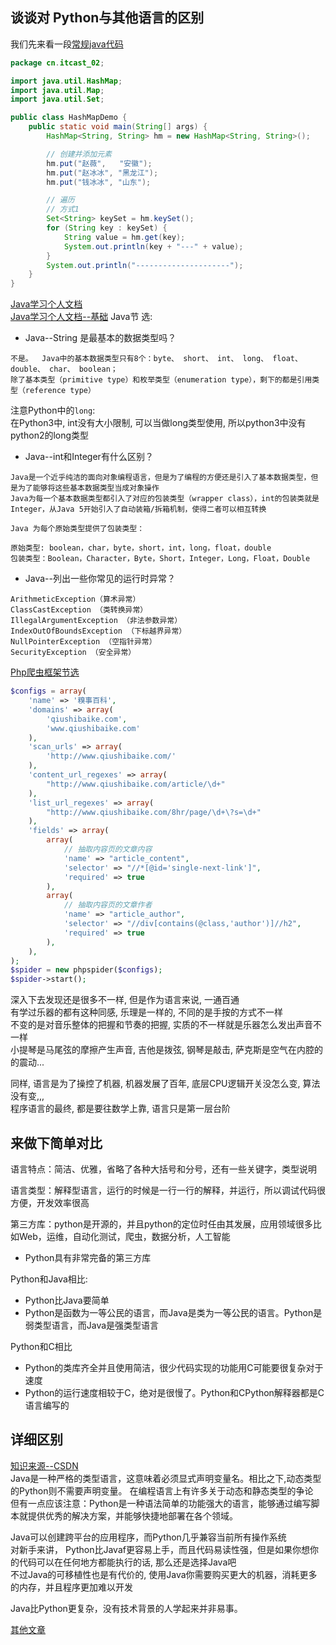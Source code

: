 
## 谈谈对 Python与其他语言的区别  
我们先来看一段[常规java代码](https://github.com/DuGuQiuBai/Java/blob/master/day18/code/day18_Map_HashMap_TreeMap/src/cn/itcast_02/HashMapDemo.java)  
```java
package cn.itcast_02;

import java.util.HashMap;
import java.util.Map;
import java.util.Set;

public class HashMapDemo {
	public static void main(String[] args) {
		HashMap<String, String> hm = new HashMap<String, String>();

		// 创建并添加元素
		hm.put("赵薇",   "安徽");
		hm.put("赵冰冰", "黑龙江");
		hm.put("钱冰冰", "山东");

		// 遍历
		// 方式1
		Set<String> keySet = hm.keySet();
		for (String key : keySet) {
			String value = hm.get(key);
			System.out.println(key + "---" + value);
		}
		System.out.println("---------------------");
	}
}
```
[Java学习个人文档](https://github.com/guanzhenxing/java_interview_manual)    
[Java学习个人文档--基础](https://github.com/guanzhenxing/java_interview_manual/blob/master/java-basic/basic.md)
Java节 选:  
* Java--String 是最基本的数据类型吗？
```
不是。  Java中的基本数据类型只有8个：byte、 short、 int、 long、 float、 double、 char、 boolean；
除了基本类型（primitive type）和枚举类型（enumeration type），剩下的都是引用类型（reference type）   
```
注意Python中的`long`:  
在Python3中,  int没有大小限制, 可以当做long类型使用,  所以python3中没有python2的long类型    

* Java--int和Integer有什么区别？   
```
Java是一个近乎纯洁的面向对象编程语言，但是为了编程的方便还是引入了基本数据类型，但是为了能够将这些基本数据类型当成对象操作   
Java为每一个基本数据类型都引入了对应的包装类型（wrapper class），int的包装类就是Integer，从Java 5开始引入了自动装箱/拆箱机制，使得二者可以相互转换    

Java 为每个原始类型提供了包装类型：

原始类型: boolean，char，byte，short，int，long，float，double
包装类型：Boolean，Character，Byte，Short，Integer，Long，Float，Double
```
* Java--列出一些你常见的运行时异常？
```
ArithmeticException（算术异常）
ClassCastException （类转换异常）
IllegalArgumentException （非法参数异常）
IndexOutOfBoundsException （下标越界异常）
NullPointerException （空指针异常）
SecurityException （安全异常）
```
[Php爬虫框架节选](https://github.com/owner888/phpspider)  
```php
$configs = array(
    'name' => '糗事百科',
    'domains' => array(
        'qiushibaike.com',
        'www.qiushibaike.com'
    ),
    'scan_urls' => array(
        'http://www.qiushibaike.com/'
    ),
    'content_url_regexes' => array(
        "http://www.qiushibaike.com/article/\d+"
    ),
    'list_url_regexes' => array(
        "http://www.qiushibaike.com/8hr/page/\d+\?s=\d+"
    ),
    'fields' => array(
        array(
            // 抽取内容页的文章内容
            'name' => "article_content",
            'selector' => "//*[@id='single-next-link']",
            'required' => true
        ),
        array(
            // 抽取内容页的文章作者
            'name' => "article_author",
            'selector' => "//div[contains(@class,'author')]//h2",
            'required' => true
        ),
    ),
);
$spider = new phpspider($configs);
$spider->start();
```

深入下去发现还是很多不一样, 但是作为语言来说, 一通百通    
有学过乐器的都有这种同感, 乐理是一样的, 不同的是手按的方式不一样   
不变的是对音乐整体的把握和节奏的把握,  实质的不一样就是乐器怎么发出声音不一样   
小提琴是马尾弦的摩擦产生声音,  吉他是拨弦, 钢琴是敲击, 萨克斯是空气在内腔的的震动...   

同样, 语言是为了操控了机器,  机器发展了百年,  底层CPU逻辑开关没怎么变, 算法没有变,,,   
程序语言的最终, 都是要往数学上靠, 语言只是第一层台阶   


## 来做下简单对比      
语言特点：简洁、优雅，省略了各种大括号和分号，还有一些关键字，类型说明    

语言类型：解释型语言，运行的时候是一行一行的解释，并运行，所以调试代码很方便，开发效率很高    

第三方库：python是开源的，并且python的定位时任由其发展，应用领域很多比如Web，运维，自动化测试，爬虫，数据分析，人工智能    
* Python具有非常完备的第三方库    

Python和Java相比:   
* Python比Java要简单        
* Python是函数为一等公民的语言，而Java是类为一等公民的语言。Python是弱类型语言，而Java是强类型语言    

Python和C相比    
* Python的类库齐全并且使用简洁，很少代码实现的功能用C可能要很复杂对于速度    
* Python的运行速度相较于C，绝对是很慢了。Python和CPython解释器都是C语言编写的    


## 详细区别      
[知识来源--CSDN](https://blog.csdn.net/zw0Pi8G5C1x/article/details/80754433)  
Java是一种严格的类型语言，这意味着必须显式声明变量名。相比之下,动态类型的Python则不需要声明变量。
在编程语言上有许多关于动态和静态类型的争论   
但有一点应该注意：Python是一种语法简单的功能强大的语言，能够通过编写脚本就提供优秀的解决方案，并能够快捷地部署在各个领域。

Java可以创建跨平台的应用程序，而Python几乎兼容当前所有操作系统   
对新手来讲， Python比Javaf更容易上手，而且代码易读性强，但是如果你想你的代码可以在任何地方都能执行的话, 那么还是选择Java吧   
不过Java的可移植性也是有代价的, 使用Java你需要购买更大的机器，消耗更多的内存，并且程序更加难以开发  

Java比Python更复杂，没有技术背景的人学起来并非易事。

[其他文章](https://blog.csdn.net/qiansg123/article/details/80129610)    
 
